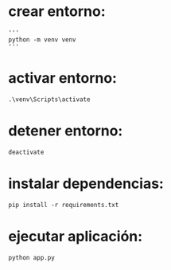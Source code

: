 # crear entorno:
    '''
    python -m venv venv
    '''
# activar entorno:
    .\venv\Scripts\activate
# detener entorno:
    deactivate

# instalar dependencias:
    pip install -r requirements.txt

# ejecutar aplicación:
    python app.py
